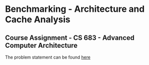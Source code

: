 # Benchmarking - Architecture and Cache Analysis

## Course Assignment - CS 683 - Advanced Computer Architecture

The problem statement can be found [here](https://github.com/rohankalbag/cs683-iitb/blob/main/CS_683_Assignment_1.pdf)
